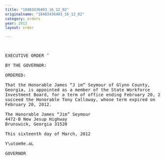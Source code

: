 ```yaml
---
title: "18483436403_16_12_02"
originalname: "18483436403_16_12_02"
category: orders
year: 2012
layout: order

---
```

<pre>
 

EXECUTIVE ORDER ’

BY THE GOVERNOR:

ORDERED:

That the Honorable James “J im” Seymour of Glynn County,
Georgia, is appointed as a member of the State Workforce
Investment Board, for a term of office ending February 20, 2015 , to
succeed the Honorable Tony Calloway, whose term expired on
February 20, 2012.

The Honorable James “Jim” Seymour
4472-B New Jesup Highway
Brunswick, Georgia 31520

This sixteenth day of March, 2012

Y\utom9e.aL

GOVERNOR

</pre>
